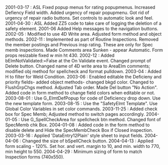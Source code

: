 2001-03-17 : ASL Fixed popup menus for rating popupmenus. Increased Defiency Field width. Added urgency of repair popupmenu. Got rid of urgency of repair radio buttons. Set controls to automatic look and feel.2001-04-30 :  ASL Added ZZ5 code to take care of logging the deletion of a safety element.2001-06 Added Help messages to the navigation buttons.2002-05 : Modified to use 4D Write area. Adjusted form method and object methods.2002-11 : Implemented as part of Routine Inspections. Removed the member postings and Previous insp rating. These are only for Spec memb inspections. Made Comments area Sunken - appear Automatic. Form props resizable fixed w min ht 430.2002-12 : Added bElmNotValidated:=False at the On Validate event. Changed prompt of Delete button. Changed name of 4D write area to AreaElm comments; modified obj method for spellcheck and format pulldown.2003-04 : Added H to filter for Weld Condition.2003-06 : Enabled editable the Deficieny and priority fields- added object methods- changed bkgd color. Changed to FlushGrpChgs method. Adjusted Tab order. Made Del button "No Action". Added code in form method to change field colors when editable or not.2003-08-01 : Use G_ElmtDefPopup for code of Deficiency drop down. Use the new template form.2003-08-15 : Use the "SafetyElmt Template". Use Global Color Variables in set color commands.2003-11-25 : Added check box for Spec Memb; Adjusted method to switch pages accordingly.2004-01-05 : Use G_SpellCheckArea for spellcheck btn method. Changed font of SpecMemb chk Box.2004-01-08 : Added code in the form method to disable delete and Hide the SpecMembCheck Box if Closed inspection.2003-03-16 : Applied 'DataEntry12Plain' style sheet to input fields.2004-04-06 : Changed the size of bSpellCheck button.2004-04-13 : Applied form scaling - 120%.  Set hor. and vert. margin to 10, and min. width to 770, min height to 550.2004-04-29 : Minimum sizing of form to match Inspection forms (740x550).